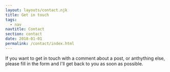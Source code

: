 ```yaml
---
layout: layouts/contact.njk
title: Get in touch
tags:
  - nav
navtitle: Contact
section: contact
date: 2018-01-01
permalink: /contact/index.html
---
```

If you want to get in touch with a comment about a post, or anthything else, please fill in the form and I'll get back to you as soon as possible.
